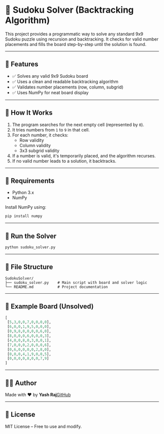 # 🧩 Sudoku Solver (Backtracking Algorithm)

This project provides a programmatic way to solve any standard 9x9 Sudoku puzzle using recursion and backtracking. It checks for valid number placements and fills the board step-by-step until the solution is found.

---

## 📌 Features

- ✅ Solves any valid 9x9 Sudoku board
- ✅ Uses a clean and readable backtracking algorithm
- ✅ Validates number placements (row, column, subgrid)
- ✅ Uses NumPy for neat board display

---

## 🧠 How It Works

1. The program searches for the next empty cell (represented by `0`).
2. It tries numbers from `1` to `9` in that cell.
3. For each number, it checks:
   - Row validity
   - Column validity
   - 3x3 subgrid validity
4. If a number is valid, it's temporarily placed, and the algorithm recurses.
5. If no valid number leads to a solution, it backtracks.

---

## 🧾 Requirements

- Python 3.x  
- NumPy  

Install NumPy using:

```bash
pip install numpy
```

---

## 🚀 Run the Solver

```bash
python sudoku_solver.py
```

---

## 📁 File Structure

```
SudokuSolver/
├── sudoku_solver.py    # Main script with board and solver logic
└── README.md           # Project documentation
```

---

## 🧪 Example Board (Unsolved)
```python
[
 [5,3,0,0,7,0,0,0,0],
 [6,0,0,1,9,5,0,0,0],
 [0,9,8,0,0,0,0,6,0],
 [8,0,0,0,6,0,0,0,3],
 [4,0,0,8,0,3,0,0,1],
 [7,0,0,0,2,0,0,0,6],
 [0,6,0,0,0,0,2,8,0],
 [0,0,0,4,1,9,0,0,5],
 [0,0,0,0,8,0,0,7,9]
]
```

---


## 👨‍💻 Author

Made with ❤️ by **Yash Raj**[GitHub](https://github.com/Yash-Raj-96)

---

## 📄 License

MIT License – Free to use and modify.

